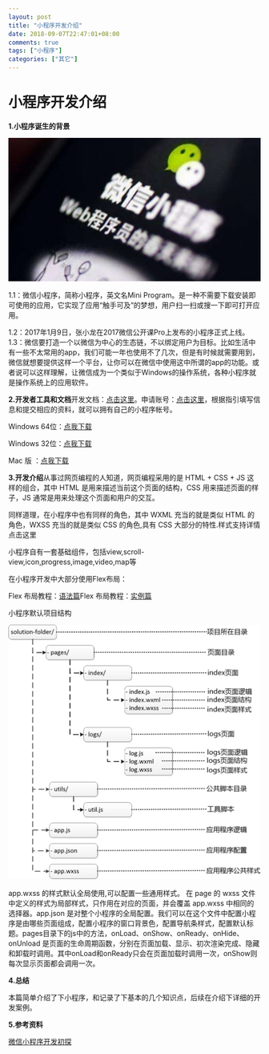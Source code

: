 ```yaml
---
layout: post
title: "小程序开发介绍"
date: 2018-09-07T22:47:01+08:00
comments: true
tags: ["小程序"]
categories: ["其它"]
---
```


# 小程序开发介绍

**1.小程序诞生的背景**

![../uploads/2020/10/4019366196.jpg](../uploads/2020/10/4019366196.jpg)

1.1：微信小程序，简称小程序，英文名Mini Program。是一种不需要下载安装即可使用的应用，它实现了应用“触手可及”的梦想，用户扫一扫或搜一下即可打开应用。

1.2：2017年1月9日，张小龙在2017微信公开课Pro上发布的小程序正式上线。1.3：微信要打造一个以微信为中心的生态链，不以绑定用户为目标。比如生活中有一些不太常用的app，我们可能一年也使用不了几次，但是有时候就需要用到，微信就想要提供这样一个平台，让你可以在微信中使用这中所谓的app的功能。或者说可以这样理解，让微信成为一个类似于Windows的操作系统，各种小程序就是操作系统上的应用软件。

**2.开发者工具和文档**开发文档：[点击这里](https://developers.weixin.qq.com/miniprogram/dev/framework/)。申请账号：[点击这里](https://mp.weixin.qq.com/wxopen/waregister?action=step1)，根据指引填写信息和提交相应的资料，就可以拥有自己的小程序帐号。

Windows 64位：[点我下载](https://servicewechat.com/wxa-dev-logic/download_redirect?type=x64&from=mpwiki&t=1474644089434)

Windows 32位：[点我下载](https://servicewechat.com/wxa-dev-logic/download_redirect?type=ia32&from=mpwiki&t=1474644089434)

Mac 版 ：[点我下载](https://servicewechat.com/wxa-dev-logic/download_redirect?type=darwin&from=mpwiki&t=1474644089434)

**3.开发介绍**从事过网页编程的人知道，网页编程采用的是 HTML + CSS + JS 这样的组合，其中 HTML 是用来描述当前这个页面的结构，CSS 用来描述页面的样子，JS 通常是用来处理这个页面和用户的交互。

同样道理，在小程序中也有同样的角色，其中 WXML 充当的就是类似 HTML 的角色，WXSS 充当的就是类似 CSS 的角色,具有 CSS 大部分的特性.样式支持详情点击这里

小程序自有一套基础组件，包括view,scroll-view,icon,progress,image,video,map等

在小程序开发中大部分使用Flex布局：

Flex 布局教程：[语法篇](http://www.ruanyifeng.com/blog/2015/07/flex-grammar.html)Flex 布局教程：[实例篇](http://www.ruanyifeng.com/blog/2015/07/flex-examples.html)

小程序默认项目结构

![../uploads/2020/10/3356873714.png](../uploads/2020/10/3356873714.png)

app.wxss 的样式默认全局使用,可以配置一些通用样式。 在 page 的 wxss 文件中定义的样式为局部样式，只作用在对应的页面，并会覆盖 app.wxss 中相同的选择器。app.json 是对整个小程序的全局配置。我们可以在这个文件中配置小程序是由哪些页面组成，配置小程序的窗口背景色，配置导航条样式，配置默认标题。pages目录下的js中的方法，onLoad、onShow、onReady、onHide、onUnload 是页面的生命周期函数，分别在页面加载、显示、初次渲染完成、隐藏和卸载时调用。其中onLoad和onReady只会在页面加载时调用一次，onShow则每次显示页面都会调用一次。

**4.总结**

本篇简单介绍了下小程序，和记录了下基本的几个知识点，后续在介绍下详细的开发案例。

**5.参考资料**

[微信小程序开发初探](https://www.cnblogs.com/edisonchou/p/6081851.html)